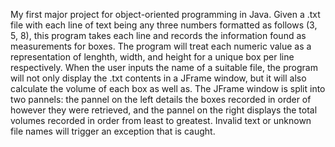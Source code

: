 My first major project for object-oriented programming in Java. Given a .txt file with each line of text being any three numbers formatted as follows (3, 5, 8), this program takes each line and records the
information found as measurements for boxes. The program will treat each numeric value as a representation of lenghth, width, and height for a unique box per line respectively. When the user inputs the
name of a suitable file, the program will not only display the .txt contents in a JFrame window, but it will also calculate the volume of each box as well as. The JFrame window is split into two pannels:
the pannel on the left details the boxes recorded in order of however they were retrieved, and the pannel on the right displays the total volumes recorded in order from least to greatest. Invalid text or
unknown file names will trigger an exception that is caught.
